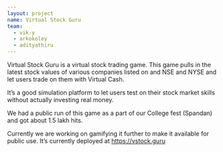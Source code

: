 ```yaml
---
layout: project
name: Virtual Stock Guru
team:
  - vik-y
  - arkokoley
  - adityathiru
---
```

Virtual Stock Guru is a virtual stock trading game. This game pulls in the latest stock values of various companies listed on and NSE and NYSE and let users trade on them with Virtual Cash.

It’s a good simulation platform to let users test on their stock market skills without actually investing real money.

We had a public run of this game as a part of our College fest (Spandan) and got about 1.5 lakh hits.

Currently we are working on gamifying it further to make it available for public use. It’s currently deployed at https://vstock.guru 
